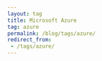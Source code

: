 ```yaml
---
layout: tag
title: Microsoft Azure
tag: azure
permalink: /blog/tags/azure/
redirect_from:
 - /tags/azure/
---
```

